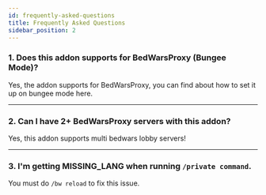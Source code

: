 ```yaml
---
id: frequently-asked-questions
title: Frequently Asked Questions
sidebar_position: 2
---
```


### 1. Does this addon supports for BedWarsProxy (Bungee Mode)?
Yes, the addon supports for BedWarsProxy, you can find about how to set it up on bungee mode here.

---

### 2. Can I have 2+ BedWarsProxy servers with this addon?
Yes, this addon supports multi bedwars lobby servers!

---

### 3. I'm getting MISSING_LANG when running `/private command`.
You must do `/bw reload` to fix this issue.